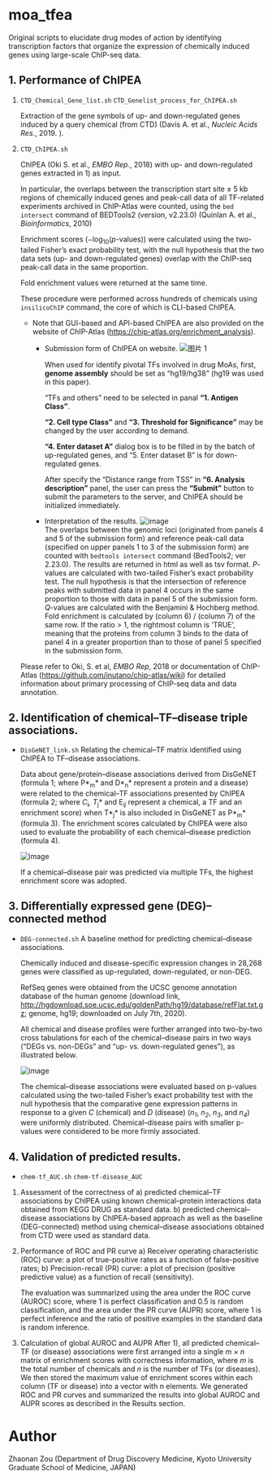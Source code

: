 # moa_tfea
Original scripts to elucidate drug modes of action by identifying transcription factors that organize the expression of chemically induced genes using large-scale ChIP-seq data.

## 1. Performance of ChIPEA 

1) ```CTD_Chemical_Gene_list.sh``` ```CTD_Genelist_process_for_ChIPEA.sh```
    
    Extraction of the gene symbols of up- and down-regulated genes induced by a query chemical (from CTD) (Davis A. et al., *Nucleic Acids Res.*, 2019. ).
2) ```CTD_ChIPEA.sh```
    
    ChIPEA (Oki S. et al., *EMBO Rep.*, 2018) with up- and down-regulated genes extracted in 1) as input.
    
    
    In particular, the overlaps between the transcription start site ± 5 kb regions of chemically induced genes and peak-call data of all TF-related experiments archived in ChIP-Atlas were counted, using the ```bed intersect``` command of BEDTools2 (version, v2.23.0) (Quinlan A. et al., *Bioinformatics*, 2010)
    
    Enrichment scores (−log<sub>10</sub>(*p*-values)) were calculated using the two-tailed Fisher’s exact probability test, with the null hypothesis that the two data sets (up- and down-regulated genes) overlap with the ChIP-seq peak-call data in the same proportion.
    
    Fold enrichment values were returned at the same time.

    These procedure were performed across hundreds of chemicals using ```insilicoChIP``` command, the core of which is CLI-based ChIPEA.
    
    * Note that GUI-based and API-based ChIPEA are also provided on the website of ChIP-Atlas (https://chip-atlas.org/enrichment_analysis).
    
      * Submission form of ChIPEA on website. 
      ![图片 1](https://user-images.githubusercontent.com/74224230/135547550-c3b0eb2c-1685-4af6-a8a0-a940e36e60bb.png)
    
        When used for identify pivotal TFs involved in drug MoAs, first, **genome assembly** should be set as “hg19/hg38” (hg19 was used in this paper).
        
        “TFs and others” need to be selected in panal **“1. Antigen Class”**.
        
        **“2. Cell type Class”** and **“3. Threshold for Significance”** may be changed by the user according to demand.
        
        **“4. Enter dataset A”** dialog box is to be filled in by the batch of up-regulated genes, and “5. Enter dataset B” is for down-regulated genes.
        
        After specify the “Distance range from TSS” in **“6. Analysis description”** panel, the user can press the **“Submit”** button to submit the parameters to the server, and ChIPEA should be initialized immediately. 
      
      * Interpretation of the results.
      ![image](https://user-images.githubusercontent.com/74224230/135548459-d5e44b6c-63d6-40d0-ad42-026b45ff513d.png)      
        The overlaps between the genomic loci (originated from panels 4 and 5 of the submission form) and reference peak-call data (specified on upper panels 1 to 3 of the submission form) are counted with ```bedtools intersect``` command (BedTools2; ver 2.23.0). The results are returned in html as well as tsv format. *P*-values are calculated with two-tailed Fisher’s exact probability test. The null hypothesis is that the intersection of reference peaks with submitted data in panel 4 occurs in the same proportion to those with data in panel 5 of the submission form. *Q*-values are calculated with the Benjamini & Hochberg method. Fold enrichment is calculated by (column 6) / (column 7) of the same row. If the ratio > 1, the rightmost column is ‘TRUE’, meaning that the proteins from column 3 binds to the data of panel 4 in a greater proportion than to those of panel 5 specified in the submission form.
    
    Please refer to Oki, S. et al, *EMBO Rep*, 2018 or documentation of ChIP-Atlas (https://github.com/inutano/chip-atlas/wiki) for detailed information about primary processing of ChIP-seq data and data annotation.

## 2. Identification of chemical–TF–disease triple associations.

   * ```DisGeNET_link.sh```
    Relating the chemical–TF matrix identified using ChIPEA to TF–disease associations.
    
        Data about gene/protein–disease associations derived from DisGeNET (formula 1; where P*<sub>m</sub>* and D*<sub>n</sub>* represent a protein and a disease) were related to the chemical–TF associations presented by ChIPEA (formula 2; where *C*<sub>i</sub>*, T*<sub>j</sub>* and E<sub>*ij</sub>* represent a chemical, a TF and an enrichment score) when T*<sub>j</sub>* is also included in DisGeNET as P*<sub>m</sub>* (formula 3). The enrichment scores calculated by ChIPEA were also used to evaluate the probability of each chemical–disease prediction (formula 4). 
        
        ![image](https://user-images.githubusercontent.com/74224230/135550163-1f2f0997-c4a7-4614-94ce-de34206c72ff.png)
        
        If a chemical–disease pair was predicted via multiple TFs, the highest enrichment score was adopted.

## 3. Differentially expressed gene (DEG)–connected method

   * ```DEG-connected.sh```
    A baseline method for predicting chemical–disease associations.
    
        Chemically induced and disease-specific expression changes in 28,268 genes were classified as up-regulated, down-regulated, or non-DEG.
        
        RefSeq genes were obtained from the UCSC genome annotation database of the human genome (download link, http://hgdownload.soe.ucsc.edu/goldenPath/hg19/database/refFlat.txt.gz; genome, hg19; downloaded on July 7th, 2020).
        
        All chemical and disease profiles were further arranged into two-by-two cross tabulations for each of the chemical–disease pairs in two ways (“DEGs vs. non-DEGs” and “up- vs. down-regulated genes”), as illustrated below.

        ![image](https://user-images.githubusercontent.com/74224230/135549275-09313173-fd47-4216-8b75-8ce9ca69a576.png)

        The chemical–disease associations were evaluated based on p-values calculated using the two-tailed Fisher’s exact probability test with the null hypothesis that the comparative gene expression patterns in response to a given *C* (chemical) and *D* (disease) (*n<sub>1</sub>*, *n<sub>2</sub>*, *n<sub>3</sub>*, and *n<sub>4</sub>*) were uniformly distributed. Chemical–disease pairs with smaller p-values were considered to be more firmly associated.

## 4. Validation of predicted results.

   * ```chem-tf_AUC.sh``` ```chem-tf-disease_AUC```
    
   1) Assessment of the correctness of
         a) predicted chemical–TF associations by ChIPEA using known chemical–protein interactions data obtained from KEGG DRUG as standard data.
         b) predicted chemical–disease associations by ChIPEA-based approach as well as the baseline (DEG-connected) method using chemical–disease associations obtained from CTD were used as standard data.

   2) Performance of ROC and PR curve
         a) Receiver operating characteristic (ROC) curve: a plot of true-positive rates as a function of false-positive rates;
         b) Precision-recall (PR) curve: a plot of precision (positive predictive value) as a function of recall (sensitivity).

         The evaluation was summarized using the area under the ROC curve (AUROC) score, where 1 is perfect classification and 0.5 is random classification, and the area under the PR curve (AUPR) score, where 1 is perfect inference and the ratio of positive examples in the standard data is random inference.

   3) Calculation of global AUROC and AUPR
         After 1), all predicted chemical–TF (or disease) associations were first arranged into a single *m* × *n* matrix of enrichment scores with correctness information, where *m* is the total number of chemicals and *n* is the number of TFs (or diseases). We then stored the maximum value of enrichment scores within each column (TF or disease) into a vector with n elements. We generated ROC and PR curves and summarized the results into global AUROC and AUPR scores as described in the Results section.

# Author
Zhaonan Zou (Department of Drug Discovery Medicine, Kyoto University Graduate School of Medicine, JAPAN)
